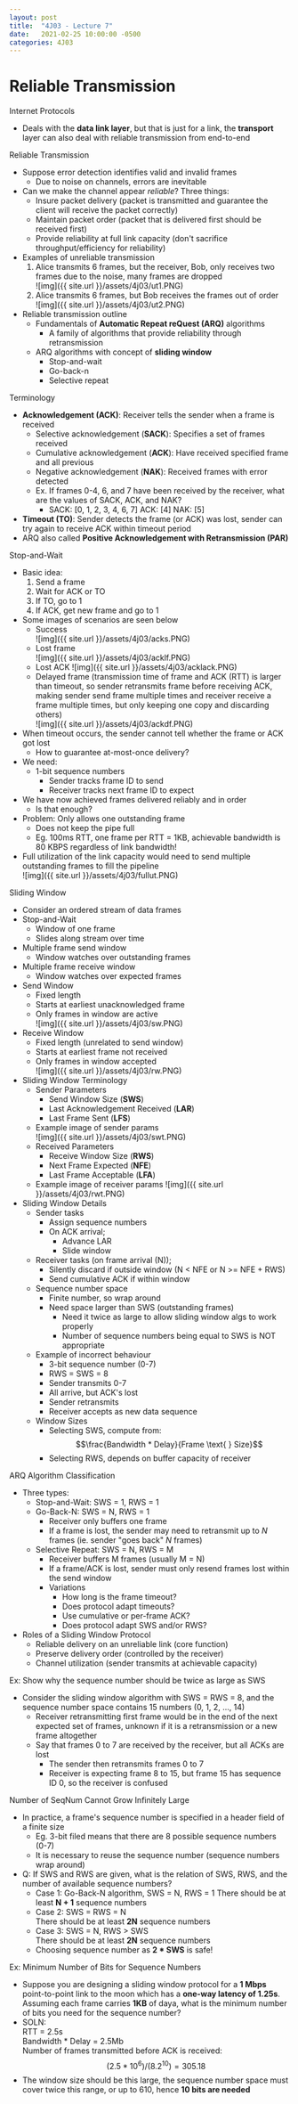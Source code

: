 ```yaml
---
layout: post
title:  "4J03 - Lecture 7"
date:   2021-02-25 10:00:00 -0500
categories: 4J03
---
```


Reliable Transmission
===

Internet Protocols
- Deals with the **data link layer**, but that is just for a link, the **transport** layer can also deal with reliable transmission from end-to-end

Reliable Transmission
- Suppose error detection identifies valid and invalid frames
    - Due to noise on channels, errors are inevitable
- Can we make the channel appear *reliable*? Three things:
    - Insure packet delivery (packet is transmitted and guarantee the client will receive the packet correctly)
    - Maintain packet order (packet that is delivered first should be received first)
    - Provide reliability at full link capacity (don't sacrifice throughput/efficiency for reliability)
- Examples of unreliable transmission
    1. Alice transmits 6 frames, but the receiver, Bob, only receives two frames due to the noise, many frames are dropped  
        ![img]({{ site.url }}/assets/4j03/ut1.PNG) 
    2. Alice transmits 6 frames, but Bob receives the frames out of order  
        ![img]({{ site.url }}/assets/4j03/ut2.PNG) 
- Reliable transmission outline
    - Fundamentals of **Automatic Repeat reQuest (ARQ)** algorithms
        - A family of algorithms that provide reliability through retransmission
    - ARQ algorithms with concept of **sliding window**
        - Stop-and-wait
        - Go-back-n
        - Selective repeat

Terminology
- **Acknowledgement (ACK)**: Receiver tells the sender when a frame is received
    - Selective acknowledgement (**SACK**): Specifies a set of frames received
    - Cumulative acknowledgement (**ACK**): Have received specified frame and all previous
    - Negative acknowledgement (**NAK**): Received frames with error detected
    - Ex. If frames 0-4, 6, and 7 have been received by the receiver, what are the values of SACK, ACK, and NAK?
        - SACK: [0, 1, 2, 3, 4, 6, 7]
        ACK: [4]
        NAK:  [5]
- **Timeout (TO)**: Sender detects the frame (or ACK) was lost, sender can try again to receive ACK within timeout period
- ARQ also called **Positive Acknowledgement with Retransmission (PAR)**

Stop-and-Wait
- Basic idea:
    1. Send a frame
    2. Wait for ACK or TO
    3. If TO, go to 1
    4. If ACK, get new frame and go to 1
- Some images of scenarios are seen below
    - Success  
        ![img]({{ site.url }}/assets/4j03/acks.PNG) 
    - Lost frame  
        ![img]({{ site.url }}/assets/4j03/acklf.PNG) 
    - Lost ACK
        ![img]({{ site.url }}/assets/4j03/acklack.PNG) 
    - Delayed frame (transmission time of frame and ACK (RTT) is larger than timeout, so sender retransmits frame before receiving ACK, making sender send frame multiple times and receiver receive a frame multiple times, but only keeping one copy and discarding others)  
        ![img]({{ site.url }}/assets/4j03/ackdf.PNG) 
- When timeout occurs, the sender cannot tell whether the frame or ACK got lost
    - How to guarantee at-most-once delivery?
- We need:
    - 1-bit sequence numbers
        - Sender tracks frame ID to send
        - Receiver tracks next frame ID to expect
- We have now achieved frames delivered reliably and in order
    - Is that enough?
- Problem: Only allows one outstanding frame
    - Does not keep the pipe full
    - Eg. 100ms RTT, one frame per RTT = 1KB, achievable bandwidth is 80 KBPS regardless of link bandwidth!
- Full utilization of the link capacity would need to send multiple outstanding frames to fill the pipeline  
    ![img]({{ site.url }}/assets/4j03/fullut.PNG) 

Sliding Window
- Consider an ordered stream of data frames
- Stop-and-Wait
    - Window of one frame
    - Slides along stream over time
- Multiple frame send window
    - Window watches over outstanding frames
- Multiple frame receive window
    - Window watches over expected frames
- Send Window
    - Fixed length
    - Starts at earliest unacknowledged frame
    - Only frames in window are active  
        ![img]({{ site.url }}/assets/4j03/sw.PNG) 
- Receive Window
    - Fixed length (unrelated to send window)
    - Starts at earliest frame not received
    - Only frames in window accepted  
        ![img]({{ site.url }}/assets/4j03/rw.PNG) 
- Sliding Window Terminology
    - Sender Parameters
        - Send Window Size (**SWS**)
        - Last Acknowledgement Received (**LAR**)
        - Last Frame Sent (**LFS**)
    - Example image of sender params  
        ![img]({{ site.url }}/assets/4j03/swt.PNG) 
    - Received Parameters
        - Receive Window Size (**RWS**)
        - Next Frame Expected (**NFE**)
        - Last Frame Acceptable (**LFA**)
    - Example image of receiver params
        ![img]({{ site.url }}/assets/4j03/rwt.PNG) 
- Sliding Window Details
    - Sender tasks
        - Assign sequence numbers
        - On ACK arrival;
            - Advance LAR
            - Slide window
    - Receiver tasks (on frame arrival (N));
        - Silently discard if outside window (N < NFE or N >= NFE + RWS)
        - Send cumulative ACK if within window
    - Sequence number space
        - Finite number, so wrap around
        - Need space larger than SWS (outstanding frames)
            - Need it twice as large to allow sliding window algs to work properly
            - Number of sequence numbers being equal to SWS is NOT appropriate
    - Example of incorrect behaviour
        - 3-bit sequence number (0-7)
        - RWS = SWS = 8
        - Sender transmits 0-7
        - All arrive, but ACK's lost
        - Sender retransmits
        - Receiver accepts as new data sequence
    - Window Sizes
        - Selecting SWS, compute from:  
        $$\frac{Bandwidth * Delay}{Frame \text{ } Size}$$
        - Selecting RWS, depends on buffer capacity of receiver

ARQ Algorithm Classification
- Three types:
    - Stop-and-Wait: SWS = 1, RWS = 1
    - Go-Back-N: SWS = N, RWS = 1
        - Receiver only buffers one frame
        - If a frame is lost, the sender may need to retransmit up to *N* frames (ie. sender "goes back" *N* frames)
    - Selective Repeat: SWS = N, RWS = M
        - Receiver buffers M frames (usually M = N)
        - If a frame/ACK is lost, sender must only resend frames lost within the send window
        - Variations
            - How long is the frame timeout?
            - Does protocol adapt timeouts?
            - Use cumulative or per-frame ACK?
            - Does protocol adapt SWS and/or RWS?
- Roles of a Sliding Window Protocol
    - Reliable delivery on an unreliable link (core function)
    - Preserve delivery order (controlled by the receiver)
    - Channel utilization (sender transmits at achievable capacity)

Ex: Show why the sequence number should be twice as large as SWS
- Consider the sliding window algorithm with SWS = RWS = 8, and the sequence number space contains 15 numbers (0, 1, 2, ..., 14)
    - Receiver retransmitting first frame would be in the end of the next expected set of frames, unknown if it is a retransmission or a new frame altogether
    - Say that frames 0 to 7 are received by the receiver, but all ACKs are lost
        - The sender then retransmits frames 0 to 7
        - Receiver is expecting frame 8 to 15, but frame 15 has sequence ID 0, so the receiver is confused

Number of SeqNum Cannot Grow Infinitely Large
- In practice, a frame's sequence number is specified in a header field of a finite size
    - Eg. 3-bit filed means that there are 8 possible sequence numbers (0-7)
    - It is necessary to reuse the sequence number (sequence numbers wrap around)
- Q: If SWS and RWS are given, what is the relation of SWS, RWS, and the number of available sequence numbers?
    - Case 1: Go-Back-N algorithm, SWS = N, RWS = 1
    There should be at least **N + 1** sequence numbers
    - Case 2: SWS = RWS = N  
    There should be at least **2N** sequence numbers
    - Case 3: SWS = N, RWS > SWS  
    There should be at least **2N** sequence numbers
    - Choosing sequence number as **2 * SWS** is safe!

Ex: Minimum Number of Bits for Sequence Numbers
- Suppose you are designing a sliding window protocol for a **1 Mbps** point-to-point link to the moon which has a **one-way latency of 1.25s**. Assuming each frame carries **1KB** of daya, what is the minimum number of bits you need for the sequence number?
- SOLN:  
RTT = 2.5s  
Bandwidth * Delay = 2.5Mb  
Number of frames transmitted before ACK is received:  
$$(2.5*10^6) / (8.2^10) = 305.18$$  
- The window size should be this large, the sequence number space must cover twice this range, or up to 610, hence **10 bits are needed**